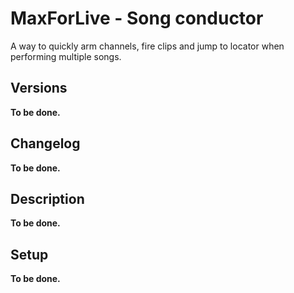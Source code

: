# MaxForLive - Song conductor
A way to quickly arm channels, fire clips and jump to locator when performing multiple songs.

## Versions
**To be done.**

## Changelog
**To be done.**

## Description
**To be done.**

## Setup
**To be done.**